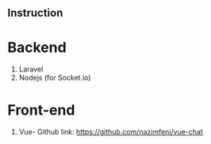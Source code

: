 ## Instruction
# Backend 
1. Laravel
2. Nodejs (for Socket.io)
# Front-end
1. Vue- Github link: https://github.com/nazimfeni/vue-chat

